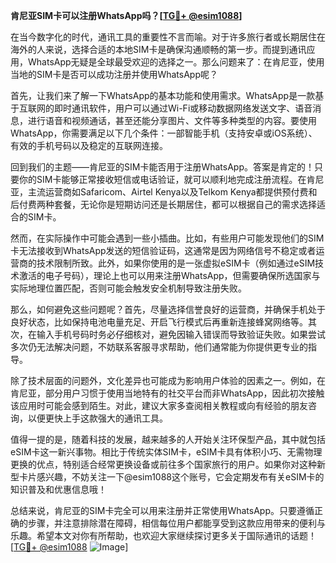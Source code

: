 **肯尼亚SIM卡可以注册WhatsApp吗？[[TG💪+ @esim1088](https://t.me/s/esim1088)]**

在当今数字化的时代，通讯工具的重要性不言而喻。对于许多旅行者或长期居住在海外的人来说，选择合适的本地SIM卡是确保沟通顺畅的第一步。而提到通讯应用，WhatsApp无疑是全球最受欢迎的选择之一。那么问题来了：在肯尼亚，使用当地的SIM卡是否可以成功注册并使用WhatsApp呢？

首先，让我们来了解一下WhatsApp的基本功能和使用需求。WhatsApp是一款基于互联网的即时通讯软件，用户可以通过Wi-Fi或移动数据网络发送文字、语音消息，进行语音和视频通话，甚至还能分享图片、文件等多种类型的内容。要使用WhatsApp，你需要满足以下几个条件：一部智能手机（支持安卓或iOS系统）、有效的手机号码以及稳定的互联网连接。

回到我们的主题——肯尼亚的SIM卡能否用于注册WhatsApp。答案是肯定的！只要你的SIM卡能够正常接收短信或电话验证，就可以顺利地完成注册流程。在肯尼亚，主流运营商如Safaricom、Airtel Kenya以及Telkom Kenya都提供预付费和后付费两种套餐，无论你是短期访问还是长期居住，都可以根据自己的需求选择适合的SIM卡。

然而，在实际操作中可能会遇到一些小插曲。比如，有些用户可能发现他们的SIM卡无法接收到WhatsApp发送的短信验证码，这通常是因为网络信号不稳定或者运营商的技术限制所致。此外，如果你使用的是一张虚拟eSIM卡（例如通过eSIM技术激活的电子号码），理论上也可以用来注册WhatsApp，但需要确保所选国家与实际地理位置匹配，否则可能会触发安全机制导致注册失败。

那么，如何避免这些问题呢？首先，尽量选择信誉良好的运营商，并确保手机处于良好状态，比如保持电池电量充足、开启飞行模式后再重新连接蜂窝网络等。其次，在输入手机号码时务必仔细核对，避免因输入错误而导致验证失败。如果尝试多次仍无法解决问题，不妨联系客服寻求帮助，他们通常能为你提供更专业的指导。

除了技术层面的问题外，文化差异也可能成为影响用户体验的因素之一。例如，在肯尼亚，部分用户习惯于使用当地特有的社交平台而非WhatsApp，因此初次接触该应用时可能会感到陌生。对此，建议大家多查阅相关教程或向有经验的朋友咨询，以便更快上手这款强大的通讯工具。

值得一提的是，随着科技的发展，越来越多的人开始关注环保型产品，其中就包括eSIM卡这一新兴事物。相比于传统实体SIM卡，eSIM卡具有体积小巧、无需物理更换的优点，特别适合经常更换设备或前往多个国家旅行的用户。如果你对这种新型卡片感兴趣，不妨关注一下@esim1088这个账号，它会定期发布有关eSIM卡的知识普及和优惠信息哦！

总结来说，肯尼亚的SIM卡完全可以用来注册并正常使用WhatsApp。只要遵循正确的步骤，并注意排除潜在障碍，相信每位用户都能享受到这款应用带来的便利与乐趣。希望本文对你有所帮助，也欢迎大家继续探讨更多关于国际通讯的话题！[[TG💪+ @esim1088](https://t.me/s/esim1088) ![Image](https://i.postimg.cc/4NQfJmqS/Snipaste-2025-05-13-00-14-12.png)]